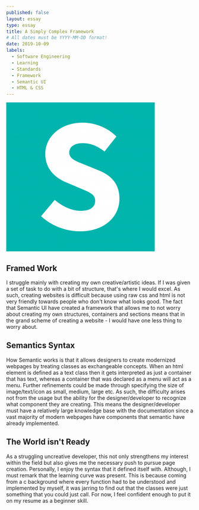 ```yaml
---
published: false
layout: essay
type: essay
title: A Simply Complex Framework
# All dates must be YYYY-MM-DD format!
date: 2019-10-09
labels:
  - Software Engineering
  - Learning
  - Standards
  - Framework
  - Semantic UI
  - HTML & CSS
---
```


<img class="ui image" src="../images/semantic_Image.png" alt="A pic of semantic framework">

## Framed Work

I struggle mainly with creating my own creative/artistic ideas. If I was given a set of task to do with a bit of structure, that's where I would excel. As such, creating websites is difficult because using raw css and html is not very friendly towards people who don't know what looks good. The fact that Semantic UI have created a framework that allows me to not worry about creating my own structures, containers and sections means that in the grand scheme of creating a website - I would have one less thing to worry about. 

## Semantics Syntax

How Semantic works is that it allows designers to create modernized webpages by treating classes as exchangeable concepts. When an html element is defined as a text class then it gets interpreted as just a container that has text, whereas a container that was declared as a menu will act as a menu. Further refinements could be made through specifying the size of image/text/icon as small, medium, large etc. As such, the difficulty arises not from the usage but the ability for the designer/developer to recognize what component they are creating. This means the designer/developer must have a relatively large knowledge base with the documentation since a vast majority of modern webpages have components that semantic have already implemented. 

## The World isn't Ready

As a struggling uncreative developer, this not only strengthens my interest within the field but also gives me the necessary push to pursue page creation. Personally, I enjoy the syntax that it defined itself with. Although, I must remark that the learning curve was present. This is because coming from a c background where every function had to be understood and implemented by myself, it was jarring to find out that the classes were just something that you could just call. For now, I feel confident enough to put it on my resume as a beginner skill. 
